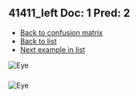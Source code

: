 ## 41411_left Doc: 1 Pred: 2
- [Back to confusion matrix](https://github.com/juliandewit/kaggle_retinopathy/blob/master/matrix.md)
- [Back to list](https://github.com/juliandewit/kaggle_retinopathy/blob/master/lists/12/list.md)
- [Next example in list](https://github.com/juliandewit/kaggle_retinopathy/blob/master/lists/12/41/41688_left.md)

![Eye](https://retinopaty.blob.core.windows.net/size1024/41411_left_1.jpeg)

### 

![Eye]()
